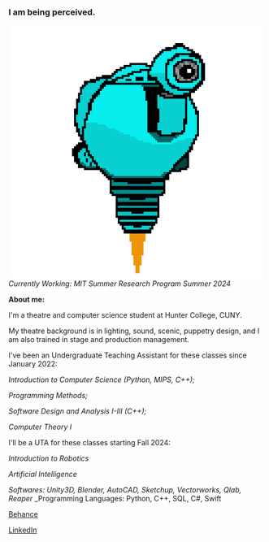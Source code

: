 ### I am being perceived. 

<!-- ![SAM.gif](https://github.com/lxwooxy/lxwooxy/blob/main/SAM.gif) -->

<img src="https://github.com/lxwooxy/lxwooxy/blob/main/SAM.gif" width=500 height=500 align="left"> 

_Currently Working: MIT Summer Research Program Summer 2024_

**About me:**

I'm a theatre and computer science student at Hunter College, CUNY.

My theatre background is in lighting, sound, scenic, puppetry design, and I am also trained in stage and production management.  

I've been an Undergraduate Teaching Assistant for these classes since January 2022: 

_Introduction to Computer Science (Python, MIPS, C++);_

_Programming Methods;_

_Software Design and Analysis I-III (C++);_

_Computer Theory I_

I'll be a UTA for these classes starting Fall 2024: 

_Introduction to Robotics_

_Artificial Intelligence_

_Softwares: Unity3D, Blender, AutoCAD, Sketchup, Vectorworks, Qlab, Reaper_
_Programming Languages: Python, C++, SQL, C#, Swift

[Behance](https://www.behance.net/georginawooxy)  

[LinkedIn](https://www.linkedin.com/in/georginawooxy/)





